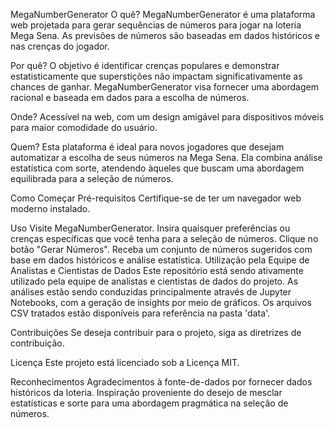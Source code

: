 MegaNumberGenerator
O quê?
MegaNumberGenerator é uma plataforma web projetada para gerar sequências de números para jogar na loteria Mega Sena. As previsões de números são baseadas em dados históricos e nas crenças do jogador.

Por quê?
O objetivo é identificar crenças populares e demonstrar estatisticamente que superstições não impactam significativamente as chances de ganhar. MegaNumberGenerator visa fornecer uma abordagem racional e baseada em dados para a escolha de números.

Onde?
Acessível na web, com um design amigável para dispositivos móveis para maior comodidade do usuário.

Quem?
Esta plataforma é ideal para novos jogadores que desejam automatizar a escolha de seus números na Mega Sena. Ela combina análise estatística com sorte, atendendo àqueles que buscam uma abordagem equilibrada para a seleção de números.

Como Começar
Pré-requisitos
Certifique-se de ter um navegador web moderno instalado.

Uso
Visite MegaNumberGenerator.
Insira quaisquer preferências ou crenças específicas que você tenha para a seleção de números.
Clique no botão "Gerar Números".
Receba um conjunto de números sugeridos com base em dados históricos e análise estatística.
Utilização pela Equipe de Analistas e Cientistas de Dados
Este repositório está sendo ativamente utilizado pela equipe de analistas e cientistas de dados do projeto. As análises estão sendo conduzidas principalmente através de Jupyter Notebooks, com a geração de insights por meio de gráficos. Os arquivos CSV tratados estão disponíveis para referência na pasta 'data'.

Contribuições
Se deseja contribuir para o projeto, siga as diretrizes de contribuição.

Licença
Este projeto está licenciado sob a Licença MIT.

Reconhecimentos
Agradecimentos à fonte-de-dados por fornecer dados históricos da loteria.
Inspiração proveniente do desejo de mesclar estatísticas e sorte para uma abordagem pragmática na seleção de números.
